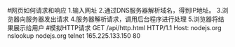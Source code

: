 #网页如何请求和响应
1.输入网址
2.通过DNS服务器解析域名，得到IP地址。
3.浏览器向服务器发出请求
4.服务器解析请求，调用后台程序进行处理
5.浏览器将结果展示给用户
#模拟HTTP请求
GET /api/http.html HTTP/1.1
Host: nodejs.org
nslookup nodejs.org
telnet 165.225.133.150 80


